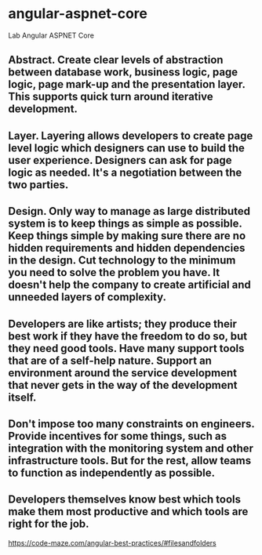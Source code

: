 # angular-aspnet-core
Lab Angular ASPNET Core

## Abstract. Create clear levels of abstraction between database work, business logic, page logic, page mark-up and the presentation layer. This supports quick turn around iterative development.

## Layer. Layering allows developers to create page level logic which designers can use to build the user experience. Designers can ask for page logic as needed. It's a negotiation between the two parties.

## Design. Only way to manage as large distributed system is to keep things as simple as possible. Keep things simple by making sure there are no hidden requirements and hidden dependencies in the design. Cut technology to the minimum you need to solve the problem you have. It doesn't help the company to create artificial and unneeded layers of complexity.

## Developers are like artists; they produce their best work if they have the freedom to do so, but they need good tools. Have many support tools that are of a self-help nature. Support an environment around the service development that never gets in the way of the development itself.

## Don't impose too many constraints on engineers. Provide incentives for some things, such as integration with the monitoring system and other infrastructure tools. But for the rest, allow teams to function as independently as possible. 

## Developers themselves know best which tools make them most productive and which tools are right for the job.




https://code-maze.com/angular-best-practices/#filesandfolders